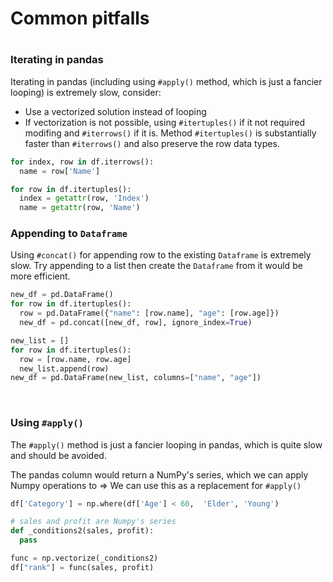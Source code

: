 # Common pitfalls

# 

### Iterating in pandas

Iterating in pandas (including using `#apply()` method, which is just a fancier looping) is extremely slow, consider:

- Use a vectorized solution instead of looping
- If vectorization is not possible, using `#itertuples()` if it not required modifing and `#iterrows()` if it is. Method `#itertuples()` is substantially faster than `#iterrows()` and also preserve the row data types. 

```python
for index, row in df.iterrows():
  name = row['Name']

for row in df.itertuples():
  index = getattr(row, 'Index')
  name = getattr(row, 'Name')
```

### Appending to `Dataframe`

Using `#concat()` for appending row to the existing `Dataframe` is extremely slow. 
Try appending to a list then create the `Dataframe` from it would be more efficient.

```python
new_df = pd.DataFrame()
for row in df.itertuples():
  row = pd.DataFrame({"name": [row.name], "age": [row.age]})
  new_df = pd.concat([new_df, row], ignore_index=True)
```

```python
new_list = []
for row in df.itertuples():
  row = [row.name, row.age]
  new_list.append(row)
new_df = pd.DataFrame(new_list, columns=["name", "age"])
```

 

### Using `#apply()`

The `#apply()` method is just a fancier looping in pandas, which is quite slow and should be avoided.

The pandas column would return a NumPy's series, which we can apply Numpy operations to => We can use this as a replacement for `#apply()`

```python
df['Category'] = np.where(df['Age'] < 60,  'Elder', 'Young')
```

```python
# sales and profit are Numpy's series
def _conditions2(sales, profit):
  pass

func = np.vectorize(_conditions2)
df["rank"] = func(sales, profit)
```
